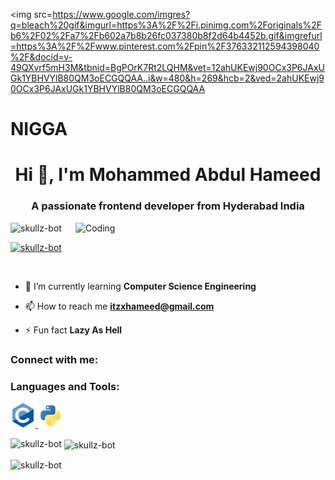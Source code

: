 <img src=https://www.google.com/imgres?q=bleach%20gif&imgurl=https%3A%2F%2Fi.pinimg.com%2Foriginals%2Fb6%2F02%2Fa7%2Fb602a7b8b26fc037380b8f2d64b4452b.gif&imgrefurl=https%3A%2F%2Fwww.pinterest.com%2Fpin%2F376332112594398040%2F&docid=v-49QXvrf5mH3M&tbnid=BgPOrK7Rt2LQHM&vet=12ahUKEwj90OCx3P6JAxUGk1YBHVYlB80QM3oECGQQAA..i&w=480&h=269&hcb=2&ved=2ahUKEwj90OCx3P6JAxUGk1YBHVYlB80QM3oECGQQAA
# NIGGA<h1 align="center">Hi 👋, I'm Mohammed Abdul Hameed</h1>
<h3 align="center">A passionate frontend developer from Hyderabad India</h3>
<img align="right" alt="Coding" width="400" src="https://media.licdn.com/dms/image/D5612AQGOmwfIE5mlWA/article-cover_image-shrink_720_1280/0/1674617947228?e=2147483647&v=beta&t=FTU_isQ6VYfV5D_ueFHPWvT8ZqgDeJG3yr8Mi8lpfk0">
<p align="left"> <img src="https://komarev.com/ghpvc/?username=skullz-bot&label=Profile%20views&color=0e75b6&style=flat" alt="skullz-bot" /> </p>

<p align="left"> <a href="https://github.com/ryo-ma/github-profile-trophy"><img src="https://github-profile-trophy.vercel.app/?username=skullz-bot" alt="skullz-bot" /></a> </p>

<p align="left"> <a href="https://twitter.com/" target="blank"><img src="https://img.shields.io/twitter/follow/?logo=twitter&style=for-the-badge" alt="" /></a> </p>

- 🌱 I’m currently learning **Computer Science Engineering**

- 📫 How to reach me **itzxhameed@gmail.com**

- ⚡ Fun fact **Lazy As Hell**

<h3 align="left">Connect with me:</h3>
<p align="left">
</p>

<h3 align="left">Languages and Tools:</h3>
<p align="left"> <a href="https://www.cprogramming.com/" target="_blank" rel="noreferrer"> <img src="https://raw.githubusercontent.com/devicons/devicon/master/icons/c/c-original.svg" alt="c" width="40" height="40"/> </a> <a href="https://www.python.org" target="_blank" rel="noreferrer"> <img src="https://raw.githubusercontent.com/devicons/devicon/master/icons/python/python-original.svg" alt="python" width="40" height="40"/> </a> </p>

<p><img align="left" src="https://github-readme-stats.vercel.app/api/top-langs?username=skullz-bot&show_icons=true&locale=en&layout=compact" alt="skullz-bot" /></p>

<p>&nbsp;<img align="center" src="https://github-readme-stats.vercel.app/api?username=skullz-bot&show_icons=true&locale=en" alt="skullz-bot" /></p>

<p><img align="center" src="https://github-readme-streak-stats.herokuapp.com/?user=skullz-bot&" alt="skullz-bot" /></p>

